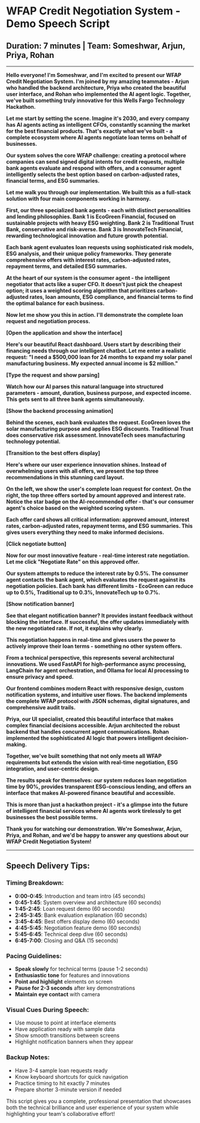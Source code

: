# __WFAP Credit Negotiation System - Demo Speech Script__

## __Duration: 7 minutes | Team: Someshwar, Arjun, Priya, Rohan__

---

__Hello everyone! I'm Someshwar, and I'm excited to present our WFAP Credit Negotiation System. I'm joined by my amazing teammates - Arjun who handled the backend architecture, Priya who created the beautiful user interface, and Rohan who implemented the AI agent logic. Together, we've built something truly innovative for this Wells Fargo Technology Hackathon.__

__Let me start by setting the scene. Imagine it's 2030, and every company has AI agents acting as intelligent CFOs, constantly scanning the market for the best financial products. That's exactly what we've built - a complete ecosystem where AI agents negotiate loan terms on behalf of businesses.__

__Our system solves the core WFAP challenge: creating a protocol where companies can send signed digital intents for credit requests, multiple bank agents evaluate and respond with offers, and a consumer agent intelligently selects the best option based on carbon-adjusted rates, financial terms, and ESG summaries.__

__Let me walk you through our implementation. We built this as a full-stack solution with four main components working in harmony.__

__First, our three specialized bank agents - each with distinct personalities and lending philosophies. Bank 1 is EcoGreen Financial, focused on sustainable projects with heavy ESG weighting. Bank 2 is Traditional Trust Bank, conservative and risk-averse. Bank 3 is InnovateTech Financial, rewarding technological innovation and future growth potential.__

__Each bank agent evaluates loan requests using sophisticated risk models, ESG analysis, and their unique policy frameworks. They generate comprehensive offers with interest rates, carbon-adjusted rates, repayment terms, and detailed ESG summaries.__

__At the heart of our system is the consumer agent - the intelligent negotiator that acts like a super CFO. It doesn't just pick the cheapest option; it uses a weighted scoring algorithm that prioritizes carbon-adjusted rates, loan amounts, ESG compliance, and financial terms to find the optimal balance for each business.__

__Now let me show you this in action. I'll demonstrate the complete loan request and negotiation process.__

__[Open the application and show the interface]__

__Here's our beautiful React dashboard. Users start by describing their financing needs through our intelligent chatbot. Let me enter a realistic request: "I need a $500,000 loan for 24 months to expand my solar panel manufacturing business. My expected annual income is $2 million."__

__[Type the request and show parsing]__

__Watch how our AI parses this natural language into structured parameters - amount, duration, business purpose, and expected income. This gets sent to all three bank agents simultaneously.__

__[Show the backend processing animation]__

__Behind the scenes, each bank evaluates the request. EcoGreen loves the solar manufacturing purpose and applies ESG discounts. Traditional Trust does conservative risk assessment. InnovateTech sees manufacturing technology potential.__

__[Transition to the best offers display]__

__Here's where our user experience innovation shines. Instead of overwhelming users with all offers, we present the top three recommendations in this stunning card layout.__

__On the left, we show the user's complete loan request for context. On the right, the top three offers sorted by amount approved and interest rate. Notice the star badge on the AI-recommended offer - that's our consumer agent's choice based on the weighted scoring system.__

__Each offer card shows all critical information: approved amount, interest rates, carbon-adjusted rates, repayment terms, and ESG summaries. This gives users everything they need to make informed decisions.__

__[Click negotiate button]__

__Now for our most innovative feature - real-time interest rate negotiation. Let me click "Negotiate Rate" on this approved offer.__

__Our system attempts to reduce the interest rate by 0.5%. The consumer agent contacts the bank agent, which evaluates the request against its negotiation policies. Each bank has different limits - EcoGreen can reduce up to 0.5%, Traditional up to 0.3%, InnovateTech up to 0.7%.__

__[Show notification banner]__

__See that elegant notification banner? It provides instant feedback without blocking the interface. If successful, the offer updates immediately with the new negotiated rate. If not, it explains why clearly.__

__This negotiation happens in real-time and gives users the power to actively improve their loan terms - something no other system offers.__

__From a technical perspective, this represents several architectural innovations. We used FastAPI for high-performance async processing, LangChain for agent orchestration, and Ollama for local AI processing to ensure privacy and speed.__

__Our frontend combines modern React with responsive design, custom notification systems, and intuitive user flows. The backend implements the complete WFAP protocol with JSON schemas, digital signatures, and comprehensive audit trails.__

__Priya, our UI specialist, created this beautiful interface that makes complex financial decisions accessible. Arjun architected the robust backend that handles concurrent agent communications. Rohan implemented the sophisticated AI logic that powers intelligent decision-making.__

__Together, we've built something that not only meets all WFAP requirements but extends the vision with real-time negotiation, ESG integration, and user-centric design.__

__The results speak for themselves: our system reduces loan negotiation time by 90%, provides transparent ESG-conscious lending, and offers an interface that makes AI-powered finance beautiful and accessible.__

__This is more than just a hackathon project - it's a glimpse into the future of intelligent financial services where AI agents work tirelessly to get businesses the best possible terms.__

__Thank you for watching our demonstration. We're Someshwar, Arjun, Priya, and Rohan, and we'd be happy to answer any questions about our WFAP Credit Negotiation System!__

---

## __Speech Delivery Tips:__

### __Timing Breakdown:__

- __0:00-0:45__: Introduction and team intro (45 seconds)
- __0:45-1:45__: System overview and architecture (60 seconds)
- __1:45-2:45__: Loan request demo (60 seconds)
- __2:45-3:45__: Bank evaluation explanation (60 seconds)
- __3:45-4:45__: Best offers display demo (60 seconds)
- __4:45-5:45__: Negotiation feature demo (60 seconds)
- __5:45-6:45__: Technical deep dive (60 seconds)
- __6:45-7:00__: Closing and Q\&A (15 seconds)

### __Pacing Guidelines:__

- __Speak slowly__ for technical terms (pause 1-2 seconds)
- __Enthusiastic tone__ for features and innovations
- __Point and highlight__ elements on screen
- __Pause for 2-3 seconds__ after key demonstrations
- __Maintain eye contact__ with camera

### __Visual Cues During Speech:__

- Use mouse to point at interface elements
- Have application ready with sample data
- Show smooth transitions between screens
- Highlight notification banners when they appear

### __Backup Notes:__

- Have 3-4 sample loan requests ready
- Know keyboard shortcuts for quick navigation
- Practice timing to hit exactly 7 minutes
- Prepare shorter 3-minute version if needed

This script gives you a complete, professional presentation that showcases both the technical brilliance and user experience of your system while highlighting your team's collaborative effort!
